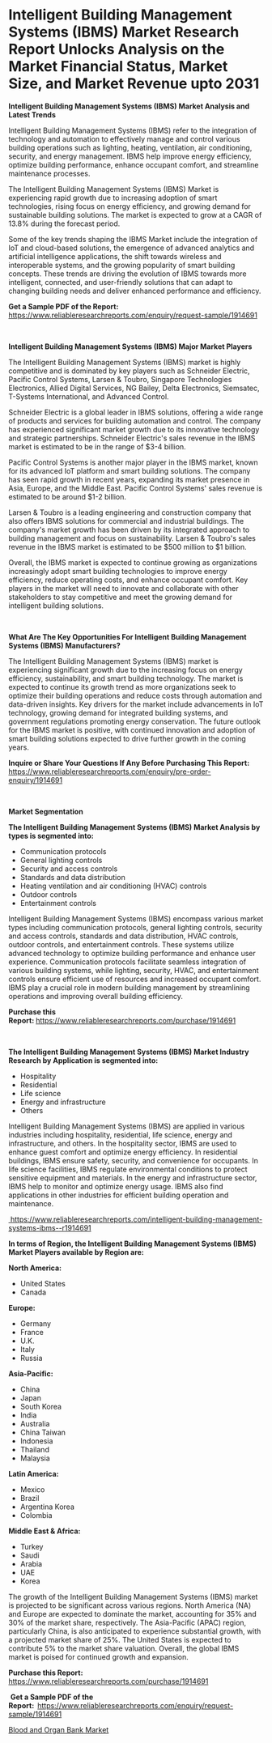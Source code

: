 <p><h1>Intelligent Building Management Systems (IBMS) Market Research Report Unlocks Analysis on the Market Financial Status, Market Size, and Market Revenue upto 2031</h1></p><p><strong>Intelligent Building Management Systems (IBMS) Market Analysis and Latest Trends</strong></p>
<p><p>Intelligent Building Management Systems (IBMS) refer to the integration of technology and automation to effectively manage and control various building operations such as lighting, heating, ventilation, air conditioning, security, and energy management. IBMS help improve energy efficiency, optimize building performance, enhance occupant comfort, and streamline maintenance processes.</p><p>The Intelligent Building Management Systems (IBMS) Market is experiencing rapid growth due to increasing adoption of smart technologies, rising focus on energy efficiency, and growing demand for sustainable building solutions. The market is expected to grow at a CAGR of 13.8% during the forecast period.</p><p>Some of the key trends shaping the IBMS Market include the integration of IoT and cloud-based solutions, the emergence of advanced analytics and artificial intelligence applications, the shift towards wireless and interoperable systems, and the growing popularity of smart building concepts. These trends are driving the evolution of IBMS towards more intelligent, connected, and user-friendly solutions that can adapt to changing building needs and deliver enhanced performance and efficiency.</p></p>
<p><strong>Get a Sample PDF of the Report:&nbsp;</strong> <a href="https://www.reliableresearchreports.com/enquiry/request-sample/1914691">https://www.reliableresearchreports.com/enquiry/request-sample/1914691</a></p>
<p>&nbsp;</p>
<p><strong>Intelligent Building Management Systems (IBMS) Major Market Players</strong></p>
<p><p>The Intelligent Building Management Systems (IBMS) market is highly competitive and is dominated by key players such as Schneider Electric, Pacific Control Systems, Larsen & Toubro, Singapore Technologies Electronics, Allied Digital Services, NG Bailey, Delta Electronics, Siemsatec, T-Systems International, and Advanced Control.</p><p>Schneider Electric is a global leader in IBMS solutions, offering a wide range of products and services for building automation and control. The company has experienced significant market growth due to its innovative technology and strategic partnerships. Schneider Electric's sales revenue in the IBMS market is estimated to be in the range of $3-4 billion.</p><p>Pacific Control Systems is another major player in the IBMS market, known for its advanced IoT platform and smart building solutions. The company has seen rapid growth in recent years, expanding its market presence in Asia, Europe, and the Middle East. Pacific Control Systems' sales revenue is estimated to be around $1-2 billion.</p><p>Larsen & Toubro is a leading engineering and construction company that also offers IBMS solutions for commercial and industrial buildings. The company's market growth has been driven by its integrated approach to building management and focus on sustainability. Larsen & Toubro's sales revenue in the IBMS market is estimated to be $500 million to $1 billion.</p><p>Overall, the IBMS market is expected to continue growing as organizations increasingly adopt smart building technologies to improve energy efficiency, reduce operating costs, and enhance occupant comfort. Key players in the market will need to innovate and collaborate with other stakeholders to stay competitive and meet the growing demand for intelligent building solutions.</p></p>
<p>&nbsp;</p>
<p><strong>What Are The Key Opportunities For Intelligent Building Management Systems (IBMS) Manufacturers?</strong></p>
<p><p>The Intelligent Building Management Systems (IBMS) market is experiencing significant growth due to the increasing focus on energy efficiency, sustainability, and smart building technology. The market is expected to continue its growth trend as more organizations seek to optimize their building operations and reduce costs through automation and data-driven insights. Key drivers for the market include advancements in IoT technology, growing demand for integrated building systems, and government regulations promoting energy conservation. The future outlook for the IBMS market is positive, with continued innovation and adoption of smart building solutions expected to drive further growth in the coming years.</p></p>
<p><strong>Inquire or Share Your Questions If Any Before Purchasing This Report:</strong> <a href="https://www.reliableresearchreports.com/enquiry/pre-order-enquiry/1914691">https://www.reliableresearchreports.com/enquiry/pre-order-enquiry/1914691</a></p>
<p>&nbsp;</p>
<p><strong>Market Segmentation</strong></p>
<p><strong>The Intelligent Building Management Systems (IBMS) Market Analysis by types is segmented into:</strong></p>
<p><ul><li>Communication protocols</li><li>General lighting controls</li><li>Security and access controls</li><li>Standards and data distribution</li><li>Heating ventilation and air conditioning (HVAC) controls</li><li>Outdoor controls</li><li>Entertainment controls</li></ul></p>
<p><p>Intelligent Building Management Systems (IBMS) encompass various market types including communication protocols, general lighting controls, security and access controls, standards and data distribution, HVAC controls, outdoor controls, and entertainment controls. These systems utilize advanced technology to optimize building performance and enhance user experience. Communication protocols facilitate seamless integration of various building systems, while lighting, security, HVAC, and entertainment controls ensure efficient use of resources and increased occupant comfort. IBMS play a crucial role in modern building management by streamlining operations and improving overall building efficiency.</p></p>
<p><strong>Purchase this Report:&nbsp;</strong><a href="https://www.reliableresearchreports.com/purchase/1914691">https://www.reliableresearchreports.com/purchase/1914691</a></p>
<p>&nbsp;</p>
<p><strong>The Intelligent Building Management Systems (IBMS) Market Industry Research by Application is segmented into:</strong></p>
<p><ul><li>Hospitality</li><li>Residential</li><li>Life science</li><li>Energy and infrastructure</li><li>Others</li></ul></p>
<p><p>Intelligent Building Management Systems (IBMS) are applied in various industries including hospitality, residential, life science, energy and infrastructure, and others. In the hospitality sector, IBMS are used to enhance guest comfort and optimize energy efficiency. In residential buildings, IBMS ensure safety, security, and convenience for occupants. In life science facilities, IBMS regulate environmental conditions to protect sensitive equipment and materials. In the energy and infrastructure sector, IBMS help to monitor and optimize energy usage. IBMS also find applications in other industries for efficient building operation and maintenance.</p></p>
<p><a href="https://www.reliableresearchreports.com/intelligent-building-management-systems-ibms--r1914691">&nbsp;https://www.reliableresearchreports.com/intelligent-building-management-systems-ibms--r1914691</a></p>
<p><strong>In terms of Region, the Intelligent Building Management Systems (IBMS) Market Players available by Region are:</strong></p>
<p>
    <p> <strong> North America: </strong>
        <ul>
            <li>United States</li>
            <li>Canada</li>
        </ul>
        </p> 
    <p> <strong> Europe: </strong>
        <ul>
            <li>Germany</li>
            <li>France</li>
            <li>U.K.</li>
            <li>Italy</li>
            <li>Russia</li>
        </ul>
        </p> 
    <p> <strong> Asia-Pacific: </strong>
        <ul>
            <li>China</li>
            <li>Japan</li>
            <li>South Korea</li>
            <li>India</li>
            <li>Australia</li>
            <li>China Taiwan</li>
            <li>Indonesia</li>
            <li>Thailand</li>
            <li>Malaysia</li>
        </ul>
        </p> 
    <p> <strong> Latin America: </strong>
        <ul>
            <li>Mexico</li>
            <li>Brazil</li>
            <li>Argentina Korea</li>
            <li>Colombia</li>
        </ul>
        </p> 
    <p> <strong> Middle East & Africa: </strong>
        <ul>
            <li>Turkey</li>
            <li>Saudi</li>
            <li>Arabia</li>
            <li>UAE</li>
            <li>Korea</li>
        </ul>
    </p>
    </p>
<p><p>The growth of the Intelligent Building Management Systems (IBMS) market is projected to be significant across various regions. North America (NA) and Europe are expected to dominate the market, accounting for 35% and 30% of the market share, respectively. The Asia-Pacific (APAC) region, particularly China, is also anticipated to experience substantial growth, with a projected market share of 25%. The United States is expected to contribute 5% to the market share valuation. Overall, the global IBMS market is poised for continued growth and expansion.</p></p>
<p><strong>Purchase this Report: </strong><a href="https://www.reliableresearchreports.com/purchase/1914691">https://www.reliableresearchreports.com/purchase/1914691</a></p>
<p>&nbsp;<strong>Get a Sample PDF of the Report:&nbsp;&nbsp;</strong><a href="https://www.reliableresearchreports.com/enquiry/request-sample/1914691">https://www.reliableresearchreports.com/enquiry/request-sample/1914691</a></p>
<p><strong></strong></p>
<p><p><a href="https://github.com/KeeganBarrows2023/Market-Research-Report-List-2/blob/main/blood-and-organ-bank-market.md">Blood and Organ Bank Market</a></p></p>